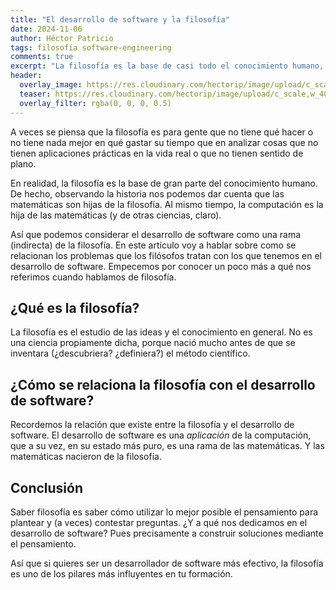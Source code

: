```yaml
---
title: "El desarrollo de software y la filosofía"
date: 2024-11-06
author: Héctor Patricio
tags: filosofía software-engineering
comments: true
excerpt: "La filosofía es la base de casi todo el conocimiento humano, hablemos de ella y de las relaciones directas que tiene con el desarrollo de software."
header:
  overlay_image: https://res.cloudinary.com/hectorip/image/upload/c_scale,w_1400/v1747718313/mariola-grobelska-EJBwRJZMOCQ-unsplash_rugsm8.jpg
  teaser: https://res.cloudinary.com/hectorip/image/upload/c_scale,w_400/v1747718313/mariola-grobelska-EJBwRJZMOCQ-unsplash_rugsm8.jpg
  overlay_filter: rgba(0, 0, 0, 0.5)
---
```


A veces se piensa que la filosofía es para gente que no tiene qué hacer o
no tiene nada mejor en qué gastar su tiempo que en analizar cosas que no
tienen aplicaciones prácticas en la vida real o que no tienen sentido de
plano.

En realidad, la filosofía es la base de gran parte del conocimiento
humano. De hecho, observando la historia nos podemos dar cuenta que las
matemáticas son hijas de la filosofía. Al mismo tiempo, la computación
es la hija de las matemáticas (y de otras ciencias, claro).

Así que podemos considerar el desarrollo de software como una rama (indirecta)
de la filosofía. En este artículo voy a hablar sobre como se
relacionan los problemas que los filósofos tratan con los que
tenemos en el desarrollo de software. Empecemos por conocer un poco más
a qué nos referimos cuando hablamos de filosofía.

## ¿Qué es la filosofía?

La filosofía es el estudio de las ideas y el conocimiento en general. No es
una ciencia propiamente dicha, porque nació mucho antes de que se
inventara (¿descubriera? ¿definiera?) el método científico.

## ¿Cómo se relaciona la filosofía con el desarrollo de software?

Recordemos la relación que existe entre la filosofía y el desarrollo de software.
El desarrollo de software es una _aplicación_ de la computación, que a su vez, en 
su estado más puro, es una rama de las matemáticas. Y las matemáticas nacieron
de la filosofía.

## Conclusión

Saber filosofía es saber cómo utilizar lo mejor posible el pensamiento para plantear
y (a veces) contestar preguntas. ¿Y a qué nos dedicamos en el desarrollo de software?
Pues precisamente a construir soluciones mediante el pensamiento.

Así que si quieres ser un desarrollador de software más efectivo, la filosofía es 
uno de los pilares más influyentes en tu formación.
